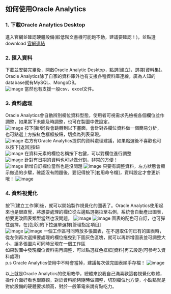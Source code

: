 ## 如何使用Oracle Analytics
### 1. 下載Oracle Analytics Desktop
進入官網並確認硬體設備(較低階文書機可能跑不動，建議要確認！)，並點選download
[官網連結](https://www.oracle.com/tw/solutions/business-analytics/analytics-desktop/oracle-analytics-desktop.html)
### 2. 匯入資料
下載並安裝完畢後，開啟Oracle Analytic Desktop，點選[建立]，選擇[資料集]。<br>
Oracle Analytics除了自家的資料庫外也有支援各種資料庫連線，廣為人知的database就有MySQL、MongoDB。<br>
![image](https://github.com/hsiaotingg/data-visualization/blob/main/Oracle/pic_for_use/use1.png)
當然也有支援一般csv、excel文件。
### 3. 資料處理
Oracle Analytics會自動辨別欄位資料型態，使用者可視需求先檢視各個欄位並作調整，如果當下未能及時調整，也可在製圖中做設定。<br>
![image](https://github.com/hsiaotingg/data-visualization/blob/main/Oracle/pic_for_use/use2.png)
按下[新增]後會跳轉到以下畫面，會針對各欄位資料做一個簡易分析，也可點選上方按紅色框框按鈕，切換為列表呈現。<br>
![image](https://github.com/hsiaotingg/data-visualization/blob/main/Oracle/pic_for_use/use3.png)
右方有Oracle Analytics提供的資料處理建議，如果點選後不喜歡也可以按下[返回]按鈕<br>
![image](https://github.com/hsiaotingg/data-visualization/blob/main/Oracle/pic_for_use/use4.png)
在資料元素的欄位名稱按下右鍵，可以對欄位進行調整<br>
![image](https://github.com/hsiaotingg/data-visualization/blob/main/Oracle/pic_for_use/use12.png)
針對有日期的資料也可以做分割，非常的方便！<br>
![image](https://github.com/hsiaotingg/data-visualization/blob/main/Oracle/pic_for_use/use13.png)
新增自訂欄位當然也是沒問題
![image](https://github.com/hsiaotingg/data-visualization/blob/main/Oracle/pic_for_use/use14.png)
只要有調整資料，左方狀態會顯示做過的步驟，確認沒有問題後，要記得按下[套用命令檔]，資料設定才會更新哦！
![image](https://github.com/hsiaotingg/data-visualization/blob/main/Oracle/pic_for_use/use5.png)

### 4. 資料視覺化
按下[建立工作簿]後，就可以開始製作視覺化的圖表了。Oracle Analytics使用起來也是很直覺，將想要處理的欄位從左邊點選拖拉至右側，系統會自動產出圖表，想要更改圖表類型當然也沒問題。
![image](https://github.com/hsiaotingg/data-visualization/blob/main/Oracle/pic_for_use/use6.png)
![image](https://github.com/hsiaotingg/data-visualization/blob/main/Oracle/pic_for_use/use7.png)
圖表的配色可自訂，也可彈性選擇，在[色彩]的下拉選單選擇[管理指定項目]<br>
![image](https://github.com/hsiaotingg/data-visualization/blob/main/Oracle/pic_for_use/use8.png)
![image](https://github.com/hsiaotingg/data-visualization/blob/main/Oracle/pic_for_use/use9.png)
一個工作區可同時放多張圖表，在不選取任何已有的圖表時，從左側再次選擇要處理的欄位拖曳到下圖灰色區塊，就可以再新增圖表並可調整大小，讓多張圖片可同時呈現在一個工作區<br>
如果製圖中發現欄位資料需再調整，可以點選紅色框框[資料]再去設定(可參考3.資料處理)<br>
p.s Oracle Analytics使用中不時會當掉，建議每次做完圖表順手存檔！
![image](https://github.com/hsiaotingg/data-visualization/blob/main/Oracle/pic_for_use/use10.png)

以上就是Oracle Analytics的使用教學，總體來說我自己滿喜歡這套視覺化軟體，操作介面好看也很直觀，對於資料能夠隨時做調整，切割欄位也方便，小缺點就是對於設備的硬體要求頗高，對於一般筆電來說有點吃力。
